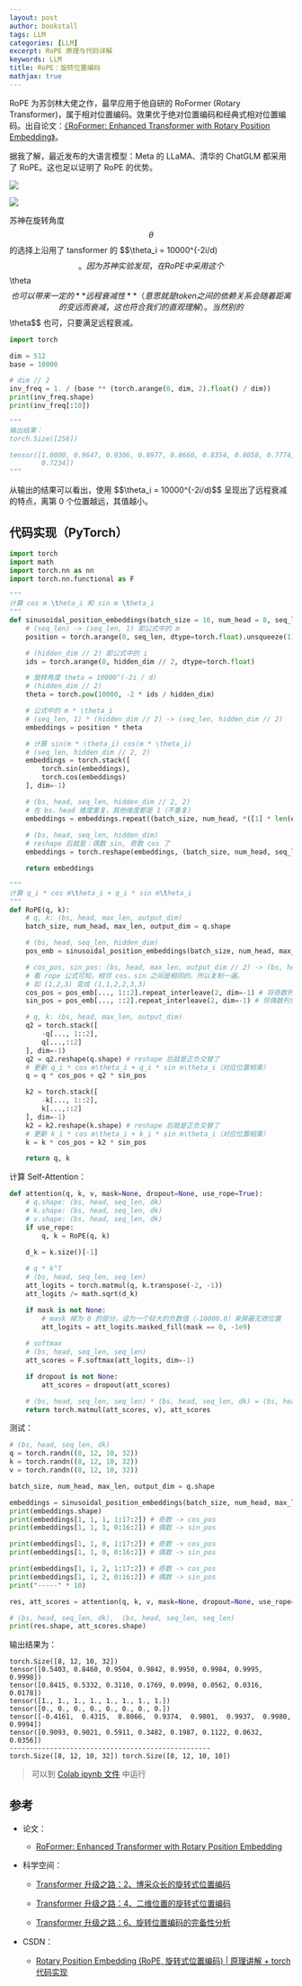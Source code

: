 ```yaml
---
layout: post
author: bookstall
tags: LLM
categories: [LLM]
excerpt: RoPE 原理与代码详解
keywords: LLM
title: RoPE：旋转位置编码
mathjax: true
---
```


RoPE 为苏剑林大佬之作，最早应用于他自研的 RoFormer (Rotary Transformer)，属于相对位置编码。效果优于绝对位置编码和经典式相对位置编码。出自论文：[《RoFormer: Enhanced Transformer with Rotary Position Embedding》](https://arxiv.org/abs/2104.09864)。

据我了解，最近发布的大语言模型：Meta 的 LLaMA、清华的 ChatGLM 都采用了 RoPE。这也足以证明了 RoPE 的优势。



![](https://img-blog.csdnimg.cn/5496e91560f9474590ffa53d46280076.png#pic_center)

![](https://img-blog.csdnimg.cn/09893202dafb4b81885f6f92accdf18e.png#pic_center)
 

苏神在旋转角度 $$\theta$$ 的选择上沿用了 tansformer 的 $$\theta_i = 10000^{-2i/d)$$。因为苏神实验发现，在 RoPE 中采用这个 $$\theta$$ 也可以带来一定的 **远程衰减性**（意思就是 token 之间的依赖关系会随着距离的变远而衰减，这也符合我们的直观理解）。当然别的 $$\theta$$ 也可，只要满足远程衰减。

```python
import torch

dim = 512
base = 10000

# dim // 2
inv_freq = 1. / (base ** (torch.arange(0, dim, 2).float() / dim))
print(inv_freq.shape)
print(inv_freq[:10])

"""
输出结果：
torch.Size([256])

tensor([1.0000, 0.9647, 0.9306, 0.8977, 0.8660, 0.8354, 0.8058, 0.7774, 0.7499,
        0.7234])
"""
```

从输出的结果可以看出，使用 $$\theta_i = 10000^{-2i/d)$$ 呈现出了远程衰减的特点，离第 0 个位置越远，其值越小。


## 代码实现（PyTorch）

```python
import torch
import math
import torch.nn as nn
import torch.nn.functional as F

"""
计算 cos m \theta_i 和 sin m \theta_i
"""
def sinusoidal_position_embeddings(batch_size = 16, num_head = 8, seq_len = 128, hidden_dim = 768 // 8):
    # (seq_len) -> (seq_len, 1) 即公式中的 m
    position = torch.arange(0, seq_len, dtype=torch.float).unsqueeze(1)

    # (hidden_dim // 2) 即公式中的 i
    ids = torch.arange(0, hidden_dim // 2, dtype=torch.float)

    # 旋转角度 theta = 10000^(-2i / d)
    # (hidden_dim // 2)
    theta = torch.pow(10000, -2 * ids / hidden_dim)

    # 公式中的 m * \theta_i
    # (seq_len, 1) * (hidden_dim // 2) -> (seq_len, hidden_dim // 2)
    embeddings = position * theta

    # 计算 sin(m * \theta_i) cos(m * \theta_i)
    # (seq_len, hidden_dim // 2, 2)
    embeddings = torch.stack([
        torch.sin(embeddings),
        torch.cos(embeddings)
    ], dim=-1)

    # (bs, head, seq_len, hidden_dim // 2, 2)
    # 在 bs、head 维度重复，其他维度都是 1（不重复）
    embeddings = embeddings.repeat((batch_size, num_head, *([1] * len(embeddings.shape))))
    
    # (bs, head, seq_len, hidden_dim)
    # reshape 后就是：偶数 sin, 奇数 cos 了
    embeddings = torch.reshape(embeddings, (batch_size, num_head, seq_len, hidden_dim))

    return embeddings
```

```python
"""
计算 q_i * cos m\theta_i + q_i * sin m\theta_i
"""
def RoPE(q, k):
    # q, k: (bs, head, max_len, output_dim)
    batch_size, num_head, max_len, output_dim = q.shape

    # (bs, head, seq_len, hidden_dim)
    pos_emb = sinusoidal_position_embeddings(batch_size, num_head, max_len, output_dim)

    # cos_pos, sin_pos: (bs, head, max_len, output_dim // 2) -> (bs, head, max_len, output_dim)
    # 看 rope 公式可知，相邻 cos，sin 之间是相同的，所以复制一遍。
    # 如 (1,2,3) 变成 (1,1,2,2,3,3)
    cos_pos = pos_emb[..., 1::2].repeat_interleave(2, dim=-1) # 将奇数列信息抽取出来也就是 cos 拿出来并复制
    sin_pos = pos_emb[..., ::2].repeat_interleave(2, dim=-1) # 将偶数列信息抽取出来也就是 sin 拿出来并复制

    # q, k: (bs, head, max_len, output_dim)
    q2 = torch.stack([
        -q[..., 1::2],
        q[...,::2]
    ], dim=-1)
    q2 = q2.reshape(q.shape) # reshape 后就是正负交替了
    # 更新 q_i * cos m\theta_i + q_i * sin m\theta_i（对应位置相乘）
    q = q * cos_pos + q2 * sin_pos

    k2 = torch.stack([
        -k[..., 1::2],
        k[...,::2]
    ], dim=-1)
    k2 = k2.reshape(k.shape) # reshape 后就是正负交替了
    # 更新 k_i * cos m\theta_i + k_i * sin m\theta_i（对应位置相乘）
    k = k * cos_pos + k2 * sin_pos

    return q, k
```


计算 Self-Attention：

```python
def attention(q, k, v, mask=None, dropout=None, use_rope=True):
    # q.shape: (bs, head, seq_len, dk)
    # k.shape: (bs, head, seq_len, dk)
    # v.shape: (bs, head, seq_len, dk)
    if use_rope:
        q, k = RoPE(q, k)
    
    d_k = k.size()[-1]

    # q * k^T
    # (bs, head, seq_len, seq_len)
    att_logits = torch.matmul(q, k.transpose(-2, -1))
    att_logits /= math.sqrt(d_k)

    if mask is not None:
        # mask 掉为 0 的部分，设为一个较大的负数值（-10000.0）来屏蔽无效位置
        att_logits = att_logits.masked_fill(mask == 0, -1e9)
    
    # softmax
    # (bs, head, seq_len, seq_len)
    att_scores = F.softmax(att_logits, dim=-1)

    if dropout is not None:
        att_scores = dropout(att_scores)

    # (bs, head, seq_len, seq_len) * (bs, head, seq_len, dk) = (bs, head, seq_len, dk)
    return torch.matmul(att_scores, v), att_scores
```

测试：

```python
# (bs, head, seq_len, dk)
q = torch.randn((8, 12, 10, 32))
k = torch.randn((8, 12, 10, 32))
v = torch.randn((8, 12, 10, 32))

batch_size, num_head, max_len, output_dim = q.shape

embeddings = sinusoidal_position_embeddings(batch_size, num_head, max_len, output_dim)
print(embeddings.shape)
print(embeddings[1, 1, 1, 1:17:2]) # 奇数 -> cos_pos
print(embeddings[1, 1, 1, 0:16:2]) # 偶数 -> sin_pos

print(embeddings[1, 1, 0, 1:17:2]) # 奇数 -> cos_pos
print(embeddings[1, 1, 0, 0:16:2]) # 偶数 -> sin_pos

print(embeddings[1, 1, 2, 1:17:2]) # 奇数 -> cos_pos
print(embeddings[1, 1, 2, 0:16:2]) # 偶数 -> sin_pos
print("-----" * 10)

res, att_scores = attention(q, k, v, mask=None, dropout=None, use_rope=True)

# (bs, head, seq_len, dk),  (bs, head, seq_len, seq_len)
print(res.shape, att_scores.shape)
```

输出结果为：

```shell
torch.Size([8, 12, 10, 32])
tensor([0.5403, 0.8460, 0.9504, 0.9842, 0.9950, 0.9984, 0.9995, 0.9998])
tensor([0.8415, 0.5332, 0.3110, 0.1769, 0.0998, 0.0562, 0.0316, 0.0178])
tensor([1., 1., 1., 1., 1., 1., 1., 1.])
tensor([0., 0., 0., 0., 0., 0., 0., 0.])
tensor([-0.4161,  0.4315,  0.8066,  0.9374,  0.9801,  0.9937,  0.9980,  0.9994])
tensor([0.9093, 0.9021, 0.5911, 0.3482, 0.1987, 0.1122, 0.0632, 0.0356])
--------------------------------------------------
torch.Size([8, 12, 10, 32]) torch.Size([8, 12, 10, 10])
```

> 可以到 [Colab ipynb 文件](https://colab.research.google.com/drive/10sSipmRUCd3o1hRMRLJ9xBcy6qapNCqi?usp=sharing) 中运行


## 参考

- 论文：

  - [RoFormer: Enhanced Transformer with Rotary Position Embedding](https://arxiv.org/abs/2104.09864)

- 科学空间：

  - [Transformer 升级之路：2、博采众长的旋转式位置编码](https://spaces.ac.cn/archives/8265)

  - [Transformer 升级之路：4、二维位置的旋转式位置编码](https://spaces.ac.cn/archives/8397)

  - [Transformer 升级之路：6、旋转位置编码的完备性分析](https://spaces.ac.cn/archives/9403)

- CSDN：
  
  - [Rotary Position Embedding (RoPE, 旋转式位置编码) | 原理讲解 + torch 代码实现](https://blog.csdn.net/weixin_43646592/article/details/130924280)


